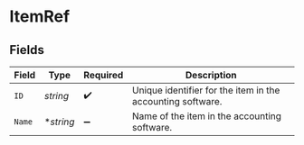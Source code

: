 # ItemRef


## Fields

| Field                                                      | Type                                                       | Required                                                   | Description                                                |
| ---------------------------------------------------------- | ---------------------------------------------------------- | ---------------------------------------------------------- | ---------------------------------------------------------- |
| `ID`                                                       | *string*                                                   | :heavy_check_mark:                                         | Unique identifier for the item in the accounting software. |
| `Name`                                                     | **string*                                                  | :heavy_minus_sign:                                         | Name of the item in the accounting software.               |